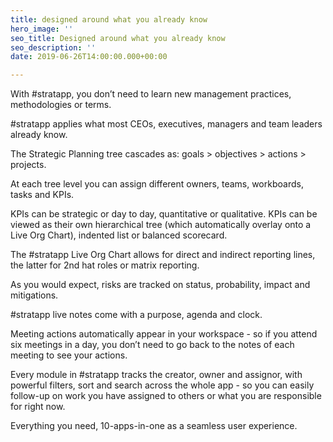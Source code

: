```yaml
---
title: designed around what you already know
hero_image: ''
seo_title: Designed around what you already know
seo_description: ''
date: 2019-06-26T14:00:00.000+00:00

---
```

With #stratapp, you don’t need to learn new management practices, methodologies or terms.

\#stratapp applies what most CEOs, executives, managers and team leaders already know.

The Strategic Planning tree cascades as: goals > objectives > actions > projects.

At each tree level you can assign different owners, teams, workboards, tasks and KPIs.

KPIs can be strategic or day to day, quantitative or qualitative. KPIs can be viewed as their own hierarchical tree (which automatically overlay onto a Live Org Chart), indented list or balanced scorecard.

The #stratapp Live Org Chart allows for direct and indirect reporting lines, the latter for 2nd hat roles or matrix reporting.

As you would expect, risks are tracked on status, probability, impact and mitigations.

\#stratapp live notes come with a purpose, agenda and clock.

Meeting actions automatically appear in your workspace - so if you attend six meetings in a day, you don’t need to go back to the notes of each meeting to see your actions.

Every module in #stratapp tracks the creator, owner and assignor, with powerful filters, sort and search across the whole app - so you can easily follow-up on work you have assigned to others or what you are responsible for right now.

Everything you need, 10-apps-in-one as a seamless user experience.